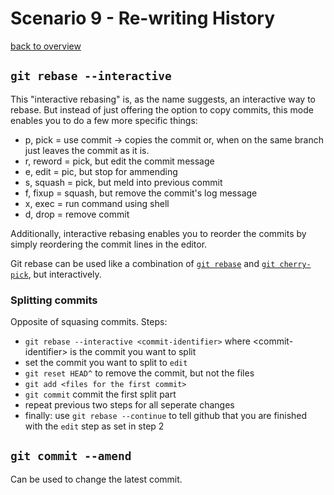 # Scenario 9 - Re-writing History
[back to overview](README.md)

## `git rebase --interactive`
This "interactive rebasing" is, as the name suggests, an interactive way to rebase. But instead of just offering the option to copy commits, this mode enables you to do a few more specific things:

 - p, pick = use commit -> copies the commit or, when on the same branch just leaves the commit as it is.
 - r, reword = pick, but edit the commit message
 - e, edit = pic, but stop for ammending
 - s, squash = pick, but meld into previous commit
 - f, fixup = squash, but remove the commit's log message
 - x, exec = run command using shell
 - d, drop = remove commit

Additionally, interactive rebasing enables you to reorder the commits by simply reordering the commit lines in the editor.

Git rebase can be used like a combination of [`git rebase`](Scenario5.md#git-rebase) and [`git cherry-pick`](Scenario8.md#git-cherry-pick), but interactively.

### Splitting commits
Opposite of squasing commits.
Steps:

 - `git rebase --interactive <commit-identifier>` where \<commit-identifier\> is the commit you want to split
 - set the commit you want to split to `edit`
 - `git reset HEAD^` to remove the commit, but not the files
 - `git add <files for the first commit>`
 - `git commit` commit the first split part
 - repeat previous two steps for all seperate changes
 - finally: use `git rebase --continue` to tell github that you are finished with the `edit` step as set in step 2

## `git commit --amend`
Can be used to change the latest commit.